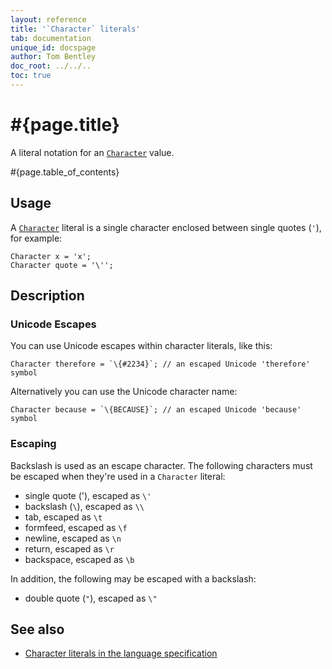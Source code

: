 ```yaml
---
layout: reference
title: '`Character` literals'
tab: documentation
unique_id: docspage
author: Tom Bentley
doc_root: ../../..
toc: true
---
```


# #{page.title}

A literal notation for an 
[`Character`](#{site.urls.apidoc_current}/Character.type.html) value.

#{page.table_of_contents}

## Usage 

A [`Character`](#{site.urls.apidoc_current}/Character.type.html) literal is a 
single character enclosed between single quotes (`'`), 
for example:

<!-- try: -->
    Character x = 'x';
    Character quote = '\'';

## Description

### Unicode Escapes

You can use Unicode escapes within character literals, like this:

<!-- try: -->
    Character therefore = `\{#2234}`; // an escaped Unicode 'therefore' symbol
    
Alternatively you can use the Unicode character name:

<!-- try: -->
    Character because = `\{BECAUSE}`; // an escaped Unicode 'because' symbol

### Escaping

Backslash is used as an escape character. The following characters must be 
escaped when they're used in a `Character` literal:

* single quote ('), escaped as `\'`
* backslash (`\`), escaped as `\\`
* tab, escaped as `\t`
* formfeed, escaped as `\f`
* newline, escaped as `\n`
* return, escaped as `\r`
* backspace, escaped as `\b`

In addition, the following may be escaped with a backslash:

* double quote (`"`), escaped as `\"`

## See also

* [Character literals in the language specification](#{site.urls.spec_current}#characterliterals)

